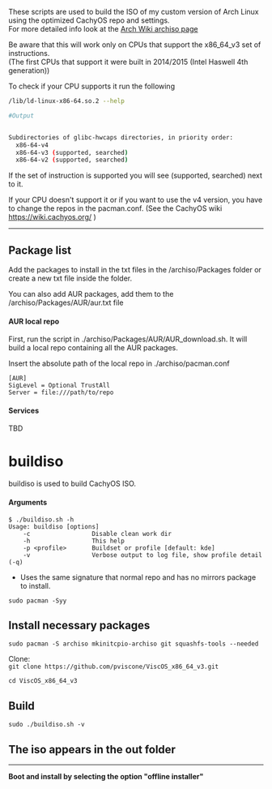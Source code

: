 These scripts are used to build the ISO of my custom version of Arch Linux using the optimized CachyOS repo and settings.\
For more detailed info look at the [Arch Wiki archiso page](https://wiki.archlinux.org/title/archiso) 

Be aware that this will work only on CPUs that support the x86_64_v3 set of instructions.\
(The first CPUs that support it were built in 2014/2015 (Intel Haswell 4th generation))

To check if your CPU supports it run the following

```bash
/lib/ld-linux-x86-64.so.2 --help
```

```bash
#Output


Subdirectories of glibc-hwcaps directories, in priority order:
  x86-64-v4
  x86-64-v3 (supported, searched)
  x86-64-v2 (supported, searched)


```

If the set of instruction is supported you will see (supported, searched) next to it.

If your CPU doesn't support it or if you want to use the v4 version, you have to change the repos in the pacman.conf. (See the CachyOS wiki https://wiki.cachyos.org/ )

---

## Package list

Add the packages to install in the txt files in the /archiso/Packages folder or create a new txt file inside the folder.

You can also add  AUR packages, add them to the /archiso/Packages/AUR/aur.txt file 

#### AUR local repo

First, run the script in ./archiso/Packages/AUR/AUR_download.sh. It will build a local repo containing all the AUR packages.

Insert the absolute path of the local repo in ./archiso/pacman.conf

```
[AUR]
SigLevel = Optional TrustAll
Server = file:///path/to/repo
```

#### Services

TBD

# buildiso

buildiso is used to build CachyOS ISO.

#### Arguments

```
$ ./buildiso.sh -h
Usage: buildiso [options]
    -c                 Disable clean work dir
    -h                 This help
    -p <profile>       Buildset or profile [default: kde]
    -v                 Verbose output to log file, show profile detail (-q)
```

* Uses the same signature that normal repo and has no mirrors package to install.

`sudo pacman -Syy`

## Install necessary packages

`sudo pacman -S archiso mkinitcpio-archiso git squashfs-tools --needed`

Clone:\
`git clone https://github.com/pviscone/ViscOS_x86_64_v3.git`

`cd ViscOS_x86_64_v3`

## Build

`sudo ./buildiso.sh -v`

## The iso appears in the out folder

---

**Boot and install by selecting the option "offline installer"**
